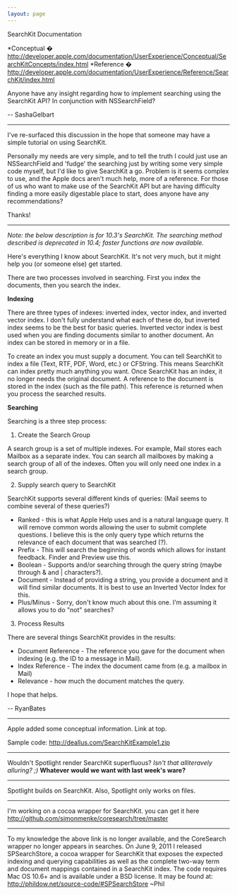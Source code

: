 ```yaml
---
layout: page
---
```


SearchKit Documentation

*Conceptual � http://developer.apple.com/documentation/UserExperience/Conceptual/SearchKitConcepts/index.html
*Reference � http://developer.apple.com/documentation/UserExperience/Reference/SearchKit/index.html


Anyone have any insight regarding how to implement searching using the SearchKit API?  In conjunction with NSSearchField?

-- SashaGelbart

----

I've re-surfaced this discussion in the hope that someone may have a simple tutorial on using SearchKit.

Personally my needs are very simple, and to tell the truth I could just use an NSSearchField and 'fudge' the searching just by writing some very simple code myself, but I'd like to give SearchKit a go. Problem is it seems complex to use, and the Apple docs aren't much help, more of a reference. For those of us who want to make use of the SearchKit API but are having difficulty finding a more easily digestable place to start, does anyone have any recommendations?

Thanks!

----

*Note: the below description is for 10.3's SearchKit.  The searching method described is deprecated in 10.4; faster functions are now available.*

Here's everything I know about SearchKit. It's not very much, but it might help you (or someone else) get started.

There are two processes involved in searching. First you index the documents, then you search the index.

**Indexing**

There are three types of indexes: inverted index, vector index, and inverted vector index. I don't fully understand what each of these do, but inverted index seems to be the best for basic queries. Inverted vector index is best used when you are finding documents similar to another document. An index can be stored in memory or in a file.

To create an index you must supply a document. You can tell SearchKit to index a file (Text, RTF, PDF, Word, etc.) or CFString. This means SearchKit can index pretty much anything you want. Once SearchKit has an index, it no longer needs the original document. A reference to the document is stored in the index (such as the file path). This reference is returned when you process the searched results.


**Searching**

Searching is a three step process:


1. Create the Search Group

A search group is a set of multiple indexes. For example, Mail stores each Mailbox as a separate index. You can search all mailboxes by making a search group of all of the indexes. Often you will only need one index in a search group.


2. Supply search query to SearchKit

SearchKit supports several different kinds of queries: (Mail seems to combine several of these queries?)

* Ranked - this is what Apple Help uses and is a natural language query. It will remove common words allowing the user to submit complete questions. I believe this is the only query type which returns the relevance of each document that was searched (?).
* Prefix - This will search the beginning of words which allows for instant feedback. Finder and Preview use this.
* Boolean - Supports and/or searching through the query string (maybe through & and | characters?).
* Document - Instead of providing a string, you provide a document and it will find similar documents. It is best to use an Inverted Vector Index for this.
* Plus/Minus - Sorry, don't know much about this one. I'm assuming it allows you to do "not" searches?



3. Process Results

There are several things SearchKit provides in the results:

* Document Reference - The reference you gave for the document when indexing (e.g. the ID to a message in Mail).
* Index Reference - The index the document came from (e.g. a mailbox in Mail)
* Relevance - how much the document matches the query.


I hope that helps.

-- RyanBates

----

Apple added some conceptual information. Link at top.

Sample code: http://deallus.com/SearchKitExample1.zip

----

Wouldn't Spotlight render SearchKit superfluous?   *Isn't that alliteravely alluring? ;)* **Whatever would we want with last week's ware?**

----

Spotlight builds on SearchKit. Also, Spotlight only works on files.

----

I'm working on a cocoa wrapper for SearchKit. you can get it here http://github.com/simonmenke/coresearch/tree/master 

----

To my knowledge the above link is no longer available, and the CoreSearch wrapper no longer appears in searches. On June 9, 2011 I released SPSearchStore, a cocoa wrapper for SearchKit that exposes the expected indexing and querying capabilities as well as the complete two-way term and document mappings contained in a SearchKit index. The code requires Mac OS 10.6+ and is available under a BSD license. It may be found at: http://phildow.net/source-code/#SPSearchStore ~Phil
